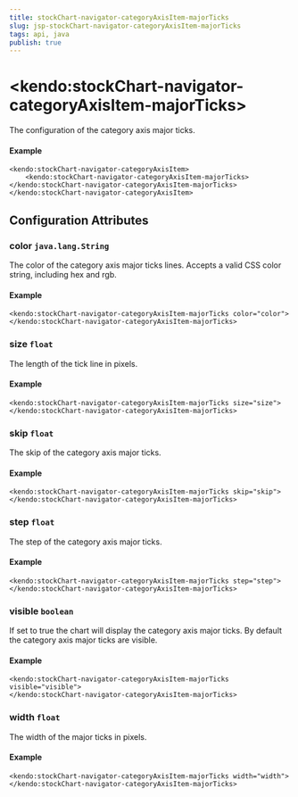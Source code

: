 ```yaml
---
title: stockChart-navigator-categoryAxisItem-majorTicks
slug: jsp-stockChart-navigator-categoryAxisItem-majorTicks
tags: api, java
publish: true
---
```


# \<kendo:stockChart-navigator-categoryAxisItem-majorTicks\>

The configuration of the category axis major ticks.

#### Example
    <kendo:stockChart-navigator-categoryAxisItem>
        <kendo:stockChart-navigator-categoryAxisItem-majorTicks></kendo:stockChart-navigator-categoryAxisItem-majorTicks>
    </kendo:stockChart-navigator-categoryAxisItem>

## Configuration Attributes

### color `java.lang.String`

The color of the category axis major ticks lines. Accepts a valid CSS color string, including hex and rgb.

#### Example
    <kendo:stockChart-navigator-categoryAxisItem-majorTicks color="color">
    </kendo:stockChart-navigator-categoryAxisItem-majorTicks>

### size `float`

The length of the tick line in pixels.

#### Example
    <kendo:stockChart-navigator-categoryAxisItem-majorTicks size="size">
    </kendo:stockChart-navigator-categoryAxisItem-majorTicks>

### skip `float`

The skip of the category axis major ticks.

#### Example
    <kendo:stockChart-navigator-categoryAxisItem-majorTicks skip="skip">
    </kendo:stockChart-navigator-categoryAxisItem-majorTicks>

### step `float`

The step of the category axis major ticks.

#### Example
    <kendo:stockChart-navigator-categoryAxisItem-majorTicks step="step">
    </kendo:stockChart-navigator-categoryAxisItem-majorTicks>

### visible `boolean`

If set to true the chart will display the category axis major ticks. By default the category axis major ticks are visible.

#### Example
    <kendo:stockChart-navigator-categoryAxisItem-majorTicks visible="visible">
    </kendo:stockChart-navigator-categoryAxisItem-majorTicks>

### width `float`

The width of the major ticks in pixels.

#### Example
    <kendo:stockChart-navigator-categoryAxisItem-majorTicks width="width">
    </kendo:stockChart-navigator-categoryAxisItem-majorTicks>

 
